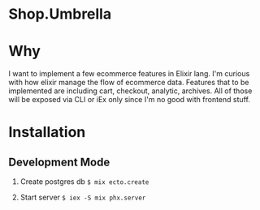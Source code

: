# Shop.Umbrella

# Why

I want to implement a few ecommerce features in Elixir lang. I'm curious with how elixir manage the flow of ecommerce data.
Features that to be implemented are including cart, checkout, analytic, archives. All of those will be exposed via CLI or iEx only since I'm no good with frontend stuff.

# Installation

## Development Mode

1. Create postgres db
	 `$ mix ecto.create`

2. Start server
	 `$ iex -S mix phx.server`
